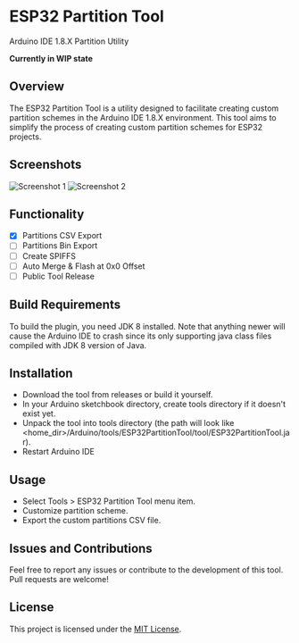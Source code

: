 # ESP32 Partition Tool

Arduino IDE 1.8.X Partition Utility

**Currently in WIP state**

## Overview

The ESP32 Partition Tool is a utility designed to facilitate creating custom partition schemes in the Arduino IDE 1.8.X environment. This tool aims to simplify the process of creating custom partition schemes for ESP32 projects.

## Screenshots

![Screenshot 1](https://github.com/serifpersia/esp32partitiontool/assets/62844718/8724d57c-ebb5-404f-97f1-fe09134f53b5)
![Screenshot 2](https://github.com/serifpersia/esp32partitiontool/assets/62844718/73ab96b1-6b65-40d0-9274-9762a92da0d5)


## Functionality

- [x] Partitions CSV Export
- [ ] Partitions Bin Export
- [ ] Create SPIFFS
- [ ] Auto Merge & Flash at 0x0 Offset
- [ ] Public Tool Release

## Build Requirements

To build the plugin, you need JDK 8 installed. Note that anything newer will cause the Arduino IDE to crash since its only supporting java class files compiled with JDK 8 version of Java.

## Installation
- Download the tool from releases or build it yourself.
- In your Arduino sketchbook directory, create tools directory if it doesn't exist yet.
- Unpack the tool into tools directory (the path will look like <home_dir>/Arduino/tools/ESP32PartitionTool/tool/ESP32PartitionTool.jar).
- Restart Arduino IDE

## Usage
- Select Tools > ESP32 Partition Tool menu item.
- Customize partition scheme.
- Export the custom partitions CSV file.

## Issues and Contributions

Feel free to report any issues or contribute to the development of this tool. Pull requests are welcome!

## License

This project is licensed under the [MIT License](LICENSE).
